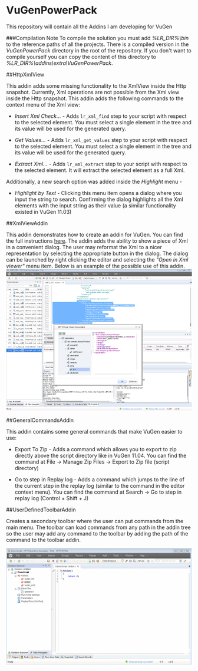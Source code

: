 VuGenPowerPack
==============

This repository will contain all the Addins I am developing for VuGen

###Compilation Note
To compile the solution you must add *%LR_DIR%\bin* to the reference paths of all the projects.
There is a compiled version in the *VuGenPowerPack* directory in the root of the repository. If you 
don't want to compile yourself you can copy the content of this directory to *%LR_DIR%\addins\extra\VuGenPowerPack*.

##HttpXmlView

This addin adds some missing functionality to the XmlView inside the Http snapshot.
Currently, Xml operations are not possible from the Xml view inside the Http snapshot. This addin adds the following
commands to the context menu of the Xml view:

* _Insert Xml Check..._ - Adds ```lr_xml_find``` step to your script with respect to the selected element. 
You must select a single element in the tree and its value will be used for the generated query.

* _Get Values..._ - Adds ```lr_xml_get_values``` step to your script with respect to the selected element. 
You must select a single element in the tree and its value will be used for the generated query.

* _Extract Xml..._ - Adds ```lr_xml_extract``` step to your script with respect to the selected element. It will
extract the selected element as a full Xml.

Additionally, a new search option was added inside the _Highlight_ menu - 

* _Highlight by Text_ - Clicking this menu item opens a dialog where you input the string to search. Confirming the dialog
highlights all the Xml elements with the input string as their value (a similar functionality existed in VuGen 11.03)



##XmlViewAddin

This addin demonstrates how to create an addin for VuGen. You can find the full instructions [here](https://github.com/HPSoftware/VuGenPowerPack/tree/master/XmlViewAddin).
The addin adds the ability to show a piece of Xml in a convenient dialog. The user may reformat the Xml to a nicer representation by
selecting the appropriate button in the dialog. The dialog can be launched by right clicking the editor and selecting the _"Open in Xml viewer"_ menu item.
Below is an example of the possible use of this addin.
![XmlViewAddin in action](/img/XmlViewAddin.png "XmlViewAddin in action")


##GeneralCommandsAddin

This addin contains some general commands that make VuGen easier to use:

* Export To Zip - Adds a command which allows you to export to zip directly above the script directory like in VuGen 11.04. You can find the command at File -> Manage Zip Files -> Export to Zip file (script directory)

* Go to step in Replay log - Adds a command which jumps to the line of the current step in the replay log (similar to the command in the editor context menu). You can find the command at Search -> Go to step in replay log (Control + Shift + J)


##UserDefinedToolbarAddin

Creates a secondary toolbar where the user can put commands from the main menu. The toolbar can load commands from any 
path in the addin tree so the user may add any command to the toolbar by adding the path of the command to the toolbar addin.

![UserDefinedToolbarAddin in action](/img/customtoolbar.gif "UserDefinedToolbarAddin in action")